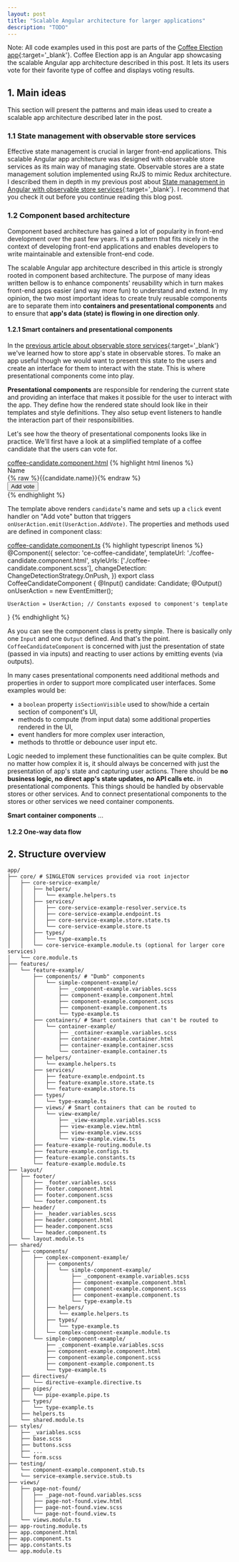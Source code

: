 ```yaml
---
layout: post
title: "Scalable Angular architecture for larger applications"
description: "TODO"
---
```


<!-- 
- types, helpers, pipes - where to put?

- Main ideas
    - Component based architecture (smart and presentational components)
        - One way data flow
        - Smart components can be views or containers - they connect stores with dumb components
        - Views are smart containers that can be routed to. They do "URL sync"
    - Making requests
        - Stores are connected to backend via endpoints
        - Updating request state - simple (in endpoint) and more complex (RequestStateUpdater)

- Structure overview
    - App divided into modules
        - Core module
        - Features modules
            - Routing - each feature defines its own routes in its RoutingModule
        - Shared module
        - Views module
        - Layout module
    - Each module defines its constants (enums) and configs

- Styles
    - BEM
    - Nest only :first-child and similar selectors
    - Base and other global styles
    - Component styles - layout child components with styles in parents to make child components more reusable
    - Overwriting child styles from parents with ::ng-deep
    - Responsive design - design in a mobile-first fashion and enhance this design with media queries in views (or other components who know exactly the relation between them and window size, e.g. modals)
    - Global and components' Scss variables (location, naming)

- Testing
    - Tests located besides testee with .spec.ts postfix
    - ...app/testing directory with stubbed components, services etc.

- Extras
    - AppInitializationModule and resolvers
-->

Note: All code examples used in this post are parts of the [Coffee Election app](https://github.com/jurebajt/coffee-election-ng-app-example){:target='_blank'}. Coffee Election app is an Angular app showcasing the scalable Angular app architecture described in this post. It lets its users vote for their favorite type of coffee and displays voting results.

## 1. Main ideas

This section will present the patterns and main ideas used to create a scalable app architecture described later in the post.

### 1.1 State management with observable store services

Effective state management is crucial in larger front-end applications. This scalable Angular app architecture was designed with observable store services as its main way of managing state. Observable stores are a state management solution implemented using RxJS to mimic Redux architecture. I described them in depth in my previous post about [State management in Angular with observable store services](/state-management-in-angular-with-observable-store-services/){:target='_blank'}. I recommend that you check it out before you continue reading this blog post.

### 1.2 Component based architecture

Component based architecture has gained a lot of popularity in front-end development over the past few years. It's a pattern that fits nicely in the context of developing front-end applications and enables developers to write maintainable and extensible front-end code.

The scalable Angular app architecture described in this article is strongly rooted in component based architecture. The purpose of many ideas written bellow is to enhance components' reusability which in turn makes front-end apps easier (and way more fun) to understand and extend. In my opinion, the two most important ideas to create truly reusable components are to separate them into **containers and presentational components** and to ensure that **app's data (state) is flowing in one direction only**.

#### 1.2.1 Smart containers and presentational components

In the [previous article about observable store services](/state-management-in-angular-with-observable-store-services/){:target='_blank'} we've learned how to store app's state in observable stores. To make an app useful though we would want to present this state to the users and create an interface for them to interact with the state. This is where presentational components come into play.

**Presentational components** are responsible for rendering the current state and providing an interface that makes it possible for the user to interact with the app. They define how the rendered state should look like in their templates and style definitions. They also setup event listeners to handle the interaction part of their responsibilities.

Let's see how the theory of presentational components looks like in practice. We'll first have a look at a simplified template of a coffee candidate that the users can vote for.

<span class="highlight-filename">
    <a href="https://github.com/jurebajt/coffee-election-ng-app-example/blob/master/src/app/features/coffee-list/components/coffee-candidate/coffee-candidate.component.html" target="_blank">coffee-candidate.component.html</a>
</span>
{% highlight html linenos %}
<div class="ce-coffee-candidate__name">
    <div class="ce-coffee-candidate__label">Name</div>
    <div class="ce-coffee-candidate__value">{% raw %}{{candidate.name}}{% endraw %}</div>
</div>

<div class="ce-coffee-candidate__action">
    <button
        class="ce-button ce-button--primary ce-coffee-candidate__action-button"
        (click)="onUserAction.emit(UserAction.AddVote)"
    >
        Add vote
    </button>
</div>
{% endhighlight %}

The template above renders `candidate`'s name and sets up a `click` event handler on "Add vote" button that triggers `onUserAction.emit(UserAction.AddVote)`. The properties and methods used are defined in component class:

<span class="highlight-filename">
    <a href="https://github.com/jurebajt/coffee-election-ng-app-example/blob/master/src/app/features/coffee-list/components/coffee-candidate/coffee-candidate.component.ts" target="_blank">coffee-candidate.component.ts</a>
</span>
{% highlight typescript linenos %}
@Component({
    selector: 'ce-coffee-candidate',
    templateUrl: './coffee-candidate.component.html',
    styleUrls: ['./coffee-candidate.component.scss'],
    changeDetection: ChangeDetectionStrategy.OnPush,
})
export class CoffeeCandidateComponent {
    @Input()
    candidate: Candidate;
    @Output()
    onUserAction = new EventEmitter<UserAction>();

    UserAction = UserAction; // Constants exposed to component's template
}
{% endhighlight %}

As you can see the component class is pretty simple. There is basically only one `Input` and one `Output` defined. And that's the point. `CoffeeCandidateComponent` is concerned with just the presentation of state (passed in via inputs) and reacting to user actions by emitting events (via outputs).

In many cases presentational components need additional methods and properties in order to support more complicated user interfaces. Some examples would be:

* a `boolean` property `isSectionVisible` used to show/hide a certain section of component's UI,
* methods to compute (from input data) some additional properties rendered in the UI,
* event handlers for more complex user interaction,
* methods to throttle or debounce user input etc.

Logic needed to implement these functionalities can be quite complex. But no matter how complex it is, it should always be concerned with just the presentation of app's state and capturing user actions. There should be **no business logic, no direct app's state updates, no API calls etc.** in presentational components. This things should be handled by observable stores or other services. And to connect presentational components to the stores or other services we need container components.

**Smart container components** ...




#### 1.2.2 One-way data flow

## 2. Structure overview

```plain
app/
├── core/ # SINGLETON services provided via root injector
│   ├── core-service-example/
│   │   ├── helpers/
│   │   │   └── example.helpers.ts
│   │   ├── services/
│   │   │   ├── core-service-example-resolver.service.ts
│   │   │   ├── core-service-example.endpoint.ts
│   │   │   ├── core-service-example.store.state.ts
│   │   │   └── core-service-example.store.ts
│   │   ├── types/
│   │   │   └── type-example.ts
│   │   └── core-service-example.module.ts (optional for larger core services)
│   └── core.module.ts
├── features/
│   └── feature-example/
│       ├── components/ # "Dumb" components
│       │   └── simple-component-example/
│       │       ├── _component-example.variables.scss
│       │       ├── component-example.component.html
│       │       ├── component-example.component.scss
│       │       ├── component-example.component.ts
│       │       └── type-example.ts
│       ├── containers/ # Smart containers that can't be routed to
│       │   └── container-example/
│       │       ├── _container-example.variables.scss
│       │       ├── container-example.container.html
│       │       ├── container-example.container.scss
│       │       └── container-example.container.ts
│       ├── helpers/
│       │   └── example.helpers.ts
│       ├── services/
│       │   ├── feature-example.endpoint.ts
│       │   ├── feature-example.store.state.ts
│       │   └── feature-example.store.ts
│       ├── types/
│       │   └── type-example.ts
│       ├── views/ # Smart containers that can be routed to
│       │   └── view-example/
│       │       ├── _view-example.variables.scss
│       │       ├── view-example.view.html
│       │       ├── view-example.view.scss
│       │       └── view-example.view.ts
│       ├── feature-example-routing.module.ts
│       ├── feature-example.configs.ts
│       ├── feature-example.constants.ts
│       └── feature-example.module.ts
├── layout/
│   ├── footer/
│   │   ├── _footer.variables.scss
│   │   ├── footer.component.html
│   │   ├── footer.component.scss
│   │   └── footer.component.ts
│   ├── header/
│   │   ├── _header.variables.scss
│   │   ├── header.component.html
│   │   ├── header.component.scss
│   │   └── header.component.ts
│   └── layout.module.ts
├── shared/
│   ├── components/
│   │   ├── complex-component-example/
│   │   │   ├── components/
│   │   │   │   └── simple-component-example/
│   │   │   │       ├── _component-example.variables.scss
│   │   │   │       ├── component-example.component.html
│   │   │   │       ├── component-example.component.scss
│   │   │   │       ├── component-example.component.ts
│   │   │   │       └── type-example.ts
│   │   │   ├── helpers/
│   │   │   │   └── example.helpers.ts
│   │   │   ├── types/
│   │   │   │   └── type-example.ts
│   │   │   └── complex-component-example.module.ts
│   │   └── simple-component-example/
│   │       ├── _component-example.variables.scss
│   │       ├── component-example.component.html
│   │       ├── component-example.component.scss
│   │       ├── component-example.component.ts
│   │       └── type-example.ts
│   ├── directives/
│   │   └── directive-example.directive.ts
│   ├── pipes/
│   │   └── pipe-example.pipe.ts
│   ├── types/
│   │   └── type-example.ts
│   ├── helpers.ts
│   └── shared.module.ts
├── styles/
│   ├── _variables.scss
│   ├── base.scss
│   ├── buttons.scss
│   ├── ...
│   └── form.scss
├── testing/
│   └── component-example.component.stub.ts
│   └── service-example.service.stub.ts
├── views/
│   ├── page-not-found/
│   │   ├── _page-not-found.variables.scss
│   │   ├── page-not-found.view.html
│   │   ├── page-not-found.view.scss
│   │   └── page-not-found.view.ts
│   └── views.module.ts
├── app-routing.module.ts
├── app.component.html
├── app.component.ts
├── app.constants.ts
└── app.module.ts
```
